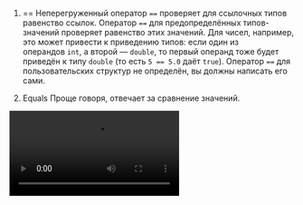 1) ==
Неперегруженный оператор `==` проверяет для ссылочных типов равенство ссылок.
Оператор `==` для предопределённых типов-значений проверяет равенство этих значений. Для чисел, например, это может привести к приведению типов: если один из операндов `int`, а второй — `double`, то первый операнд тоже будет приведён к типу `double` (то есть `5 == 5.0` даёт `true`). 
Оператор `==` для пользовательских структур не определён, вы должны написать его сами.

2) Equals
Проще говоря, отвечает за сравнение значений.

<video controls src='file:///C:%5CUsers%5CNameZ%5CDownloads%5CRavno_And_Equals.mp4'>

https://youtu.be/KAhG6475VWc
